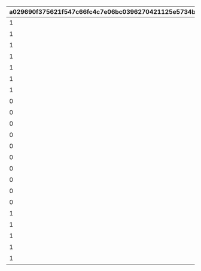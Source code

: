|a029690f375621f547c66fc4c7e06bc0396270421125e5734ba21d9c432ec7e4|66e65f323f207444766b458c5e318cdb20ab13bd2743cf4d2f2d458b17569c84|4b02ca94560a8fe9206cf69596214546f0b7700218de26ef4ab3832e0cad139c|4171ed5060e723f7611e820935d71f4e6eb60f783ae2e7f8d41a13c134dcdd43|
| --- | --- | --- | --- |
|1|1|10000|ＨＰ|
|1|2|10000|物理攻撃力|
|1|3|10000|物理防御力|
|1|4|10000|魔法攻撃力|
|1|5|10000|魔法防御力|
|1|6|10000|物理クリティカル|
|1|7|10000|魔法クリティカル|
|0|8|1|回避|
|0|9|1|ＨＰ吸収|
|0|10|1|ＨＰ自動回復|
|0|11|1|ＴＰ自動回復|
|0|12|1|物理貫通ダメージ|
|0|13|1|魔法貫通ダメージ|
|0|14|1|ＴＰ上昇|
|0|15|1|回復量上昇|
|0|16|1|ＴＰ消費軽減|
|0|17|1|命中|
|1|100|100|物理クリティカルダメージ|
|1|101|100|魔法クリティカルダメージ|
|1|102|100|物理与ダメージ|
|1|103|100|魔法与ダメージ|
|1|104|10000|属性ボーナス|